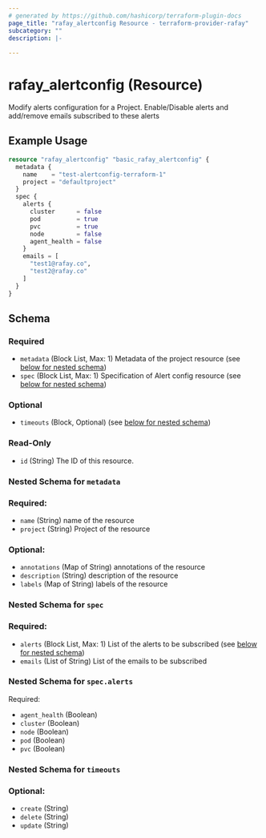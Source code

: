 ```yaml
---
# generated by https://github.com/hashicorp/terraform-plugin-docs
page_title: "rafay_alertconfig Resource - terraform-provider-rafay"
subcategory: ""
description: |-
  
---
```


# rafay_alertconfig (Resource)

Modify alerts configuration for a Project. Enable/Disable alerts and add/remove emails subscribed to these alerts

## Example Usage

```terraform
resource "rafay_alertconfig" "basic_rafay_alertconfig" {
  metadata {
    name    = "test-alertconfig-terraform-1"
    project = "defaultproject"
  }
  spec {
    alerts {
      cluster      = false
      pod          = true
      pvc          = true
      node         = false
      agent_health = false
    }
    emails = [
      "test1@rafay.co",
      "test2@rafay.co"
    ]
  }
}
```

<!-- schema generated by tfplugindocs -->
## Schema

### Required

- `metadata` (Block List, Max: 1) Metadata of the project resource (see [below for nested schema](#nestedblock--metadata))
- `spec` (Block List, Max: 1) Specification of Alert config resource (see [below for nested schema](#nestedblock--spec))

### Optional
- `timeouts` (Block, Optional) (see [below for nested schema](#nestedblock--timeouts))

### Read-Only

- `id` (String) The ID of this resource.

<a id="nestedblock--metadata"></a>
### Nested Schema for `metadata`

### Required:
- `name` (String) name of the resource
- `project` (String) Project of the resource

### Optional:

- `annotations` (Map of String) annotations of the resource
- `description` (String) description of the resource
- `labels` (Map of String) labels of the resource


<a id="nestedblock--spec"></a>
### Nested Schema for `spec`

### Required:

- `alerts` (Block List, Max: 1) List of the alerts to be subscribed (see [below for nested schema](#nestedblock--spec--alerts))
- `emails` (List of String) List of the emails to be subscribed

<a id="nestedblock--spec--alerts"></a>
### Nested Schema for `spec.alerts`

Required:

- `agent_health` (Boolean)
- `cluster` (Boolean)
- `node` (Boolean)
- `pod` (Boolean)
- `pvc` (Boolean)



<a id="nestedblock--timeouts"></a>
### Nested Schema for `timeouts`

### Optional:

- `create` (String)
- `delete` (String)
- `update` (String)


